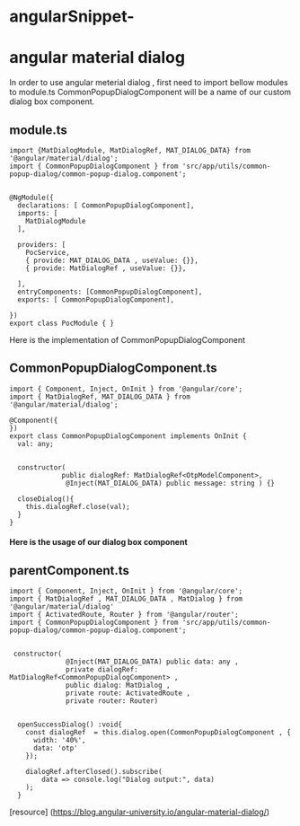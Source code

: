 # angularSnippet-


# angular material dialog 

In order to use angular meterial dialog , first need to import bellow modules to module.ts
CommonPopupDialogComponent will be a name of our custom dialog box component.

## module.ts

```
import {MatDialogModule, MatDialogRef, MAT_DIALOG_DATA} from '@angular/material/dialog';
import { CommonPopupDialogComponent } from 'src/app/utils/common-popup-dialog/common-popup-dialog.component';


@NgModule({
  declarations: [ CommonPopupDialogComponent],
  imports: [
    MatDialogModule
  ],
  
  providers: [
    PocService,
    { provide: MAT_DIALOG_DATA , useValue: {}},
    { provide: MatDialogRef , useValue: {}},

  ],
  entryComponents: [CommonPopupDialogComponent],
  exports: [ CommonPopupDialogComponent],
 
})
export class PocModule { }
```
Here is the implementation of CommonPopupDialogComponent
## CommonPopupDialogComponent.ts
```
import { Component, Inject, OnInit } from '@angular/core';
import { MatDialogRef, MAT_DIALOG_DATA } from '@angular/material/dialog';

@Component({
})
export class CommonPopupDialogComponent implements OnInit {
  val: any;

 
  constructor(
             public dialogRef: MatDialogRef<OtpModelComponent>,
              @Inject(MAT_DIALOG_DATA) public message: string ) {}

  closeDialog(){
    this.dialogRef.close(val);
  }
}
```

#### Here is the usage of our dialog box component 

## parentComponent.ts
```
import { Component, Inject, OnInit } from '@angular/core';
import { MatDialogRef , MAT_DIALOG_DATA , MatDialog } from '@angular/material/dialog'
import { ActivatedRoute, Router } from '@angular/router';
import { CommonPopupDialogComponent } from 'src/app/utils/common-popup-dialog/common-popup-dialog.component';


 constructor(
              @Inject(MAT_DIALOG_DATA) public data: any ,
              private dialogRef: MatDialogRef<CommonPopupDialogComponent> ,
              public dialog: MatDialog ,
              private route: ActivatedRoute , 
              private router: Router)
  
  
  openSuccessDialog() :void{
    const dialogRef  = this.dialog.open(CommonPopupDialogComponent , {
      width: '40%',
      data: 'otp'
    });

    dialogRef.afterClosed().subscribe(
        data => console.log("Dialog output:", data)
    );    
  }
```

[resource] (https://blog.angular-university.io/angular-material-dialog/)
